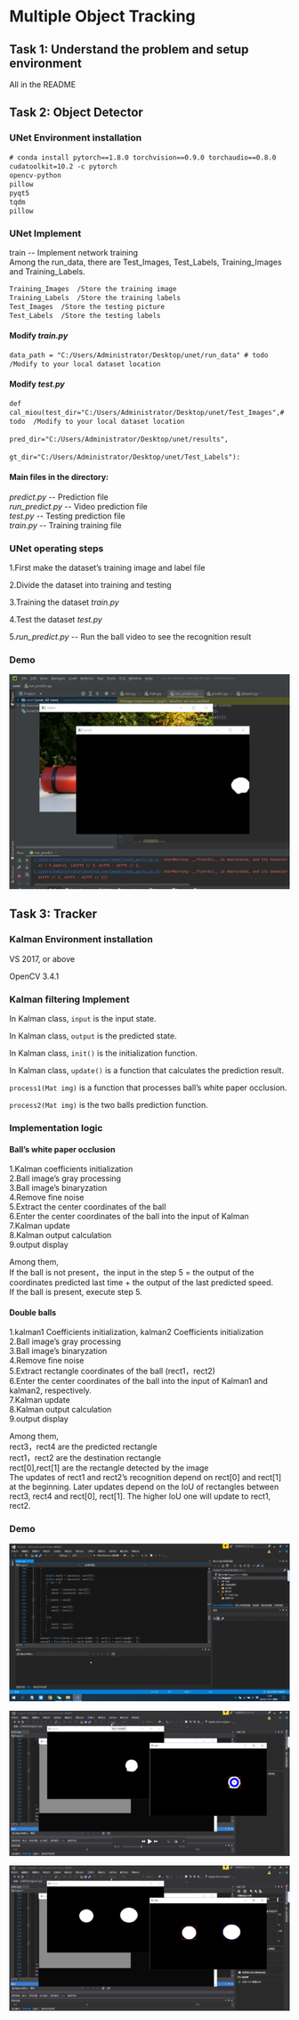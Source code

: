 # Multiple Object Tracking

## Task 1: Understand the problem and setup environment

All in the README

## Task 2: Object Detector

### UNet Environment installation 

```
# conda install pytorch==1.8.0 torchvision==0.9.0 torchaudio==0.8.0 cudatoolkit=10.2 -c pytorch  
opencv-python  
pillow  
pyqt5  
tqdm  
pillow  
```


### UNet Implement 

train -- Implement network training   
Among the run_data, there are Test_Images, Test_Labels, Training_Images and Training_Labels.    
```
Training_Images  /Store the training image  
Training_Labels  /Store the training labels  
Test_Images  /Store the testing picture  
Test_Labels  /Store the testing labels  
```
#### Modify _train.py_
```
data_path = "C:/Users/Administrator/Desktop/unet/run_data" # todo  /Modify to your local dataset location  
```

#### Modify _test.py_
```
def cal_miou(test_dir="C:/Users/Administrator/Desktop/unet/Test_Images",# todo  /Modify to your local dataset location  
                pred_dir="C:/Users/Administrator/Desktop/unet/results",  
             gt_dir="C:/Users/Administrator/Desktop/unet/Test_Labels"):  
```
             
#### Main files in the directory:  
_predict.py_ -- Prediction file   
_run_predict.py_ -- Video prediction file  
_test.py_ -- Testing prediction file    
_train.py_ -- Training training file    

### UNet operating steps 

1.First make the dataset’s training image and label file  

2.Divide the dataset into training and testing  

3.Training the dataset _train.py_  

4.Test the dataset _test.py_  

5._run_predict.py_ -- Run the ball video to see the recognition result

### Demo 

![1](https://github.com/st4420/CS-GY_6613-Multiple-Object-Tracking-Assignment_st4420/blob/main/demo/Task2_unet.jpg)

## Task 3: Tracker


### Kalman Environment installation 
VS 2017, or above  

OpenCV 3.4.1  



### Kalman filtering Implement

In Kalman class, `input` is the input state.  

In Kalman class, `output` is the predicted state.  

In Kalman class, `init()` is the initialization function.  

In Kalman class, `update()` is a function that calculates the prediction result.  

`process1(Mat img)` is a function that processes ball’s white paper occlusion.  

`process2(Mat img)` is the two balls prediction function.  

### Implementation logic

#### Ball’s white paper occlusion

1.Kalman coefficients initialization  
2.Ball image’s gray processing  
3.Ball image’s binaryzation  
4.Remove fine noise  
5.Extract the center coordinates of the ball  
6.Enter the center coordinates of the ball into the input of Kalman  
7.Kalman update  
8.Kalman output calculation  
9.output display  

Among them,  
If the ball is not present，the input in the step 5 = the output of the coordinates predicted last time + the output of the last predicted speed.  
If the ball is present, execute step 5.  

#### Double balls

1.kalman1 Coefficients initialization, kalman2 Coefficients initialization  
2.Ball image’s gray processing  
3.Ball image’s binaryzation  
4.Remove fine noise  
5.Extract rectangle coordinates of the ball (rect1，rect2)  
6.Enter the center coordinates of the ball into the input of Kalman1 and kalman2, respectively.  
7.Kalman update  
8.Kalman output calculation  
9.output display  

Among them,  
rect3，rect4 are the predicted rectangle  
rect1，rect2 are the destination rectangle  
rect[0],rect[1] are the rectangle detected by the image  
The updates of rect1 and rect2’s recognition depend on rect[0] and rect[1] at the beginning. Later updates depend on the IoU of rectangles between rect3, rect4 and rect[0], rect[1]. The higher loU one will update to rect1, rect2.  

### Demo 

![2](https://github.com/st4420/CS-GY_6613-Multiple-Object-Tracking-Assignment_st4420/blob/main/demo/Task3_kalman_gif.gif)

![3](https://github.com/st4420/CS-GY_6613-Multiple-Object-Tracking-Assignment_st4420/blob/main/demo/Task3_kalman_1.png)

![4](https://github.com/st4420/CS-GY_6613-Multiple-Object-Tracking-Assignment_st4420/blob/main/demo/Task3_kalman_2.png)

